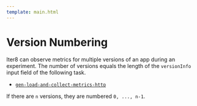 ```yaml
---
template: main.html
---
```


# Version Numbering

Iter8 can observe metrics for multiple versions of an app during an experiment. The number of versions equals the length of the `versionInfo` input field of the following task.

* [`gen-load-and-collect-metrics-http`](../tasks/collect.md)

If there are `n` versions, they are numbered `0, ..., n-1`.